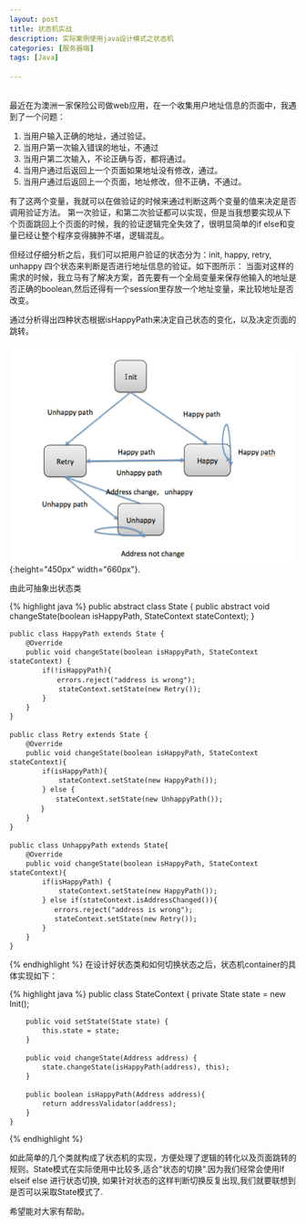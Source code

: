 ```yaml
---
layout: post
title: 状态机实战
description: 实际案例使用java设计模式之状态机
categories: [服务器端]
tags: [Java]

---
```

<br/>
      最近在为澳洲一家保险公司做web应用，在一个收集用户地址信息的页面中，我遇到了一个问题：


1. 当用户输入正确的地址，通过验证。
2. 当用户第一次输入错误的地址，不通过
3. 当用户第二次输入，不论正确与否，都将通过。
4. 当用户通过后返回上一个页面如果地址没有修改，通过。
5. 当用户通过后返回上一个页面，地址修改，但不正确，不通过。


有了这两个变量，我就可以在做验证的时候来通过判断这两个变量的值来决定是否调用验证方法。
第一次验证，和第二次验证都可以实现，但是当我想要实现从下个页面跳回上个页面的时候，我的验证逻辑完全失效了，很明显简单的if else和变量已经让整个程序变得臃肿不堪，逻辑混乱。

但经过仔细分析之后，我们可以把用户验证的状态分为：init, happy, retry, unhappy 四个状态来判断是否进行地址信息的验证。如下图所示：
当面对这样的需求的时候，我立马有了解决方案，首先要有一个全局变量来保存他输入的地址是否正确的boolean,然后还得有一个session里存放一个地址变量，来比较地址是否改变。

通过分析得出四种状态根据isHappyPath来决定自己状态的变化，以及决定页面的跳转。

![](../assets/media/stage-mechine.jpg){:height="450px" width="660px"}.

由此可抽象出状态类

{% highlight java %}
    public abstract class State {
        public abstract void changeState(boolean isHappyPath, StateContext stateContext);
    }

    public class HappyPath extends State {
        @Override
        public void changeState(boolean isHappyPath, StateContext stateContext) {
            if(!isHappyPath){
    　　　　　　　errors.reject("address is wrong");　
                stateContext.setState(new Retry());
            }
        }
    }

    public class Retry extends State {
        @Override
        public void changeState(boolean isHappyPath, StateContext stateContext){
            if(isHappyPath){
                stateContext.setState(new HappyPath());
            } else {
            　　stateContext.setState(new UnhappyPath());
    　　　　 }　
        }
    }

    public class UnhappyPath extends State{
        @Override
        public void changeState(boolean isHappyPath, StateContext stateContext){
            if(isHappyPath) {
                stateContext.setState(new HappyPath());
            } else if(stateContext.isAddressChanged()){
    　　　　　　 errors.reject("address is wrong");
               stateContext.setState(new Retry());
            }
        }
    }

{% endhighlight %}
在设计好状态类和如何切换状态之后，状态机container的具体实现如下：

{% highlight java %}
    public class StateContext {
        private State state = new Init();

        public void setState(State state) {
            this.state = state;
        }

        public void changeState(Address address) {
            state.changeState(isHappyPath(address), this);
        }

        public boolean isHappyPath(Address address){
            return addressValidator(address);
        }
    }

{% endhighlight %}

如此简单的几个类就构成了状态机的实现，方便处理了逻辑的转化以及页面跳转的规则。State模式在实际使用中比较多,适合"状态的切换".因为我们经常会使用If elseif else 进行状态切换, 如果针对状态的这样判断切换反复出现,我们就要联想到是否可以采取State模式了.

希望能对大家有帮助。